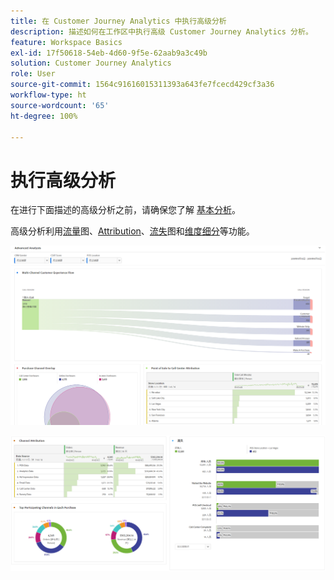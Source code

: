 ```yaml
---
title: 在 Customer Journey Analytics 中执行高级分析
description: 描述如何在工作区中执行高级 Customer Journey Analytics 分析。
feature: Workspace Basics
exl-id: 17f50618-54eb-4d60-9f5e-62aab9a3c49b
solution: Customer Journey Analytics
role: User
source-git-commit: 1564c91616015311393a643fe7fcecd429cf3a36
workflow-type: ht
source-wordcount: '65'
ht-degree: 100%

---
```


# 执行高级分析

在进行下面描述的高级分析之前，请确保您了解 [基本分析](/help/analysis-workspace/perform-basic-analysis.md)。

高级分析利用[流量](/help/analysis-workspace/visualizations/c-flow/flow.md)图、[Attribution](/help/analysis-workspace/c-panels/attribution.md)、[流失](/help/analysis-workspace/visualizations/fallout/fallout-flow.md)图和[维度细分](/help/components/dimensions/t-breakdown-fa.md)等功能。

![流程图中显示的高级分析。](assets/cja-adv-analysis1.png)

![多个可视化示例，例如 donut、venn 和堆叠条形图。](assets/cja-adv-analysis2.png)
